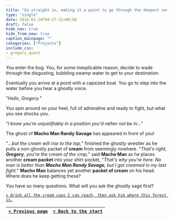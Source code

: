 ```yaml
---
title: "Go straight in, making it a point to go through the deepest sections, even if it means having to wade or swim through."
type: "single"
date: 2016-01-20T04:57:31+00:00
draft: false
hide_nav: true
hide_from_new: true
caption_mainpage: ""
categories: ["Projects"]
include_css:
- gregory_quest
---
```


You enter the bog. You, for some inexplicable reason, decide to wade through the disgusting, bubbling swamp water to get to your destination.

Eventually you arrive at a pond with a capsized boat. You go to step into the water before you hear a ghostly voice.

"*Hello, Gregory.*"

You spin around on your heel, full of adrenaline and ready to fight, but what you see shocks you.

"*I know you're unjustifiably in a position you'd rather not be in…*"

The ghost of **Macho Man Randy Savage** has appeared in front of you!

"*...but the cream will rise to the top,*" finished the ghostly wrestler as he pulls a non-ghostly packet of **cream** from seemingly nowhere. "*That's right, **Gregory**, you're the cream of the crop,*" said **Macho Man** as he places another **cream packet** into your shirt pocket, "*That's why you're here. No man is better than **Macho Man Randy Savage**, but I got creamed in my last fight.*" **Macho Man** balances yet another **packet of cream** on his head. Where does he keep getting these?

You have so many questions. What will you ask the ghostly sage first?

[``> Drink all the cream cups I can reach, then ask him where this forest is.``](../7)

|[``< Previous page``](../5)|[``< Back to the start``](../)|
|---|---|